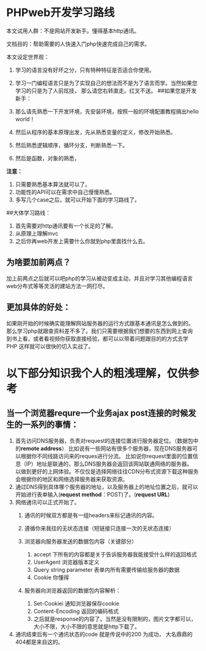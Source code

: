 # PHPweb开发学习路线

本文试用人群：不是网站开发新手。懂得基本http通讯。

文档目的：帮助需要的人快速入门php快速完成自己的需求。

本文设定世界观：

1. 学习的语言没有好坏之分，只有特种特征是否适合你使用。
1. 学习一门编程语言只是为了实现自己的想法而不是为了语言而学。当然如果您学习的只是为了人前炫技，
    那么请您右转直走。红叉不送。
##如果您是开发新手：

1. 那么请先熟悉一下开发环境，先安装环境，按照一般的环境配置教程搞出hello world！
1. 然后从程序的基本原理出发，先从熟悉变量的定义，修改开始熟悉。
1. 然后熟悉逻辑顺序，循环分支，判断熟悉一下。
1. 然后是函数，对象的熟悉，

**注意：**

1. 只需要熟悉基本算法就可以了。
1. 功能性的API可以在需求中自己慢慢熟悉。
1. 多写几个case之后，就可以开始下面的学习路线了。


##大体学习路线：

1. 首先需要对http通讯要有一个长足的了解。
1. 从原理上理解mvc
1. 之后你再web开发上需要什么你就到php里面找什么去。

## 为啥要加前两点？

加上前两点之后就可以吧php的学习从被动变成主动，并且对学习其他编程语言
web分布式等等灵活的建站方法一网打尽。

## 更加具体的好处：

如果刚开始的时候确实能理解网站服务器的运行方式跟基本通讯是怎么做到的。
那么学习php就跟查资料差不多了。我们只需要根据我们想要的东西到网上查询
到书上看，或者看视频你获取直接经验，都可以以带着问题跟目的的方式去学PHP
这样就可以很快的切入实战了。

# 以下部分知识我个人的粗浅理解，仅供参考

## 当一个浏览器requre一个业务ajax post连接的时候发生的一系列的事情：

1. 首先访问DNS服务器，负责对request的连接位置进行服务器定位。（数据包中的**remote address**）
    比如说有一些网站有很多个服务器，现在DNS服务器可以根据你不同线路访问来的reques进行分流。
    比如说你request里面的位置信息（IP）地址是联通的，那么DNS服务器会返回该网站联通网络的服务器。
    以做到更好的上网体验。不仅仅是选择网络往往CDN分布式资源下载这种服务会根据你的地区和网络选择服务器来获取资源。
1. 通过DNS得到具体哪个服务器的地址，以及服务器上的地址位置之后，就可以开始进行表单输入(**request method**：POST)了。(**request URL**)
1. 网络通讯可以正式开始了。
    1. 通讯的时候双方都是有一组headers来标记通讯的内容。
    1. 遵循你来我往的无状态连接（短链接只连接一次的无状态连接）
    1. 浏览器向服务器发送的数据包内容（关键部分）
        1. accept 下所有的内容都是关于告诉服务器我能接受什么样的返回格式
        1. UserAgent 浏览器版本定义
        1. Query string parameter 表单内所有需要传输给服务器的数据
        1. Cookie 你懂得

    1. 服务器向浏览器返回的数据包内容解析：
        1. Set-Cookiei 通知浏览器保存cookie
        1. Content-Encoding 返回的编码格式
        1. 之后就是response的内容了。当然是没有限制的，图片文字都可以，大小不限，大小不限的意思就是http下载了。
1. 通讯结束后有一个通讯状态的code 就是传说中的200 为成功， 大名鼎鼎的404都是来自这的。


